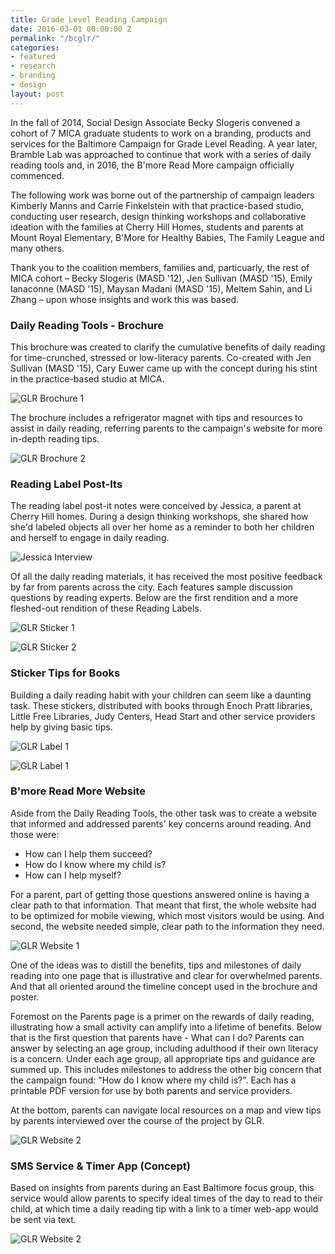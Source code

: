 ```yaml
---
title: Grade Level Reading Campaign
date: 2016-03-01 00:00:00 Z
permalink: "/bcglr/"
categories:
- featured
- research
- branding
- design
layout: post
---
```


In the fall of 2014, Social Design Associate Becky Slogeris convened a cohort of 7 MICA graduate students to work on a branding, products and services for the Baltimore Campaign for Grade Level Reading. A year later, Bramble Lab was approached to continue that work with a series of daily reading tools and, in 2016, the B'more Read More campaign officially commenced.

The following work was borne out of the partnership of campaign leaders Kimberly Manns and Carrie Finkelstein with that practice-based studio, conducting user research, design thinking workshops and collaborative ideation with the families at Cherry Hill Homes, students and parents at Mount Royal Elementary, B'More for Healthy Babies, The Family League and many others.

Thank you to the coalition members, families and, particuarly, the rest of MICA cohort – Becky Slogeris (MASD '12), Jen Sullivan (MASD '15), Emily Ianaconne (MASD '15), Maysan Madani (MASD '15), Meltem Sahin, and Li Zhang – upon whose insights and work this was based.

### Daily Reading Tools - Brochure

This brochure was created to clarify the cumulative benefits of daily reading for time-crunched, stressed or low-literacy parents. Co-created with Jen Sullivan (MASD '15), Cary Euwer came up with the concept during his stint in the practice-based studio at MICA. 

![GLR Brochure 1](/img/glr_brochure_1.jpeg)

The brochure includes a refrigerator magnet with tips and resources to assist in daily reading, referring parents to the campaign's website for more in-depth reading tips.

![GLR Brochure 2](/img/glr_brochure_2.jpeg)

### Reading Label Post-Its

The reading label post-it notes were conceived by Jessica, a parent at Cherry Hill homes. During a design thinking workshops, she shared how she'd labeled objects all over her home as a reminder to both her children and herself to engage in daily reading.

![Jessica Interview](/img/glr_sticker_0.jpeg)

Of all the daily reading materials, it has received the most positive feedback by far from parents across the city. Each features sample discussion questions by reading experts. Below are the first rendition and a more fleshed-out rendition of these Reading Labels.

![GLR Sticker 1](/img/glr_sticker_1.jpeg)

![GLR Sticker 2](/img/glr_sticker_2.jpeg)

### Sticker Tips for Books

Building a daily reading habit with your children can seem like a daunting task. These stickers, distributed with books through Enoch Pratt libraries, Little Free Libraries, Judy Centers, Head Start and other service providers help by giving basic tips.

![GLR Label 1](/img/glr_label_1.jpeg)

![GLR Label 1](/img/glr_label_2.jpeg)

### B'more Read More Website

Aside from the Daily Reading Tools, the other task was to create a website that informed and addressed parents' key concerns around reading. And those were:

* How can I help them succeed?
* How do I know where my child is?
* How can I help myself?

For a parent, part of getting those questions answered online is having a clear path to that information. That meant that first, the whole website had to be optimized for mobile viewing, which most visitors would be using. And second, the website needed simple, clear path to the information they need.

![GLR Website 1](/img/glr_website_1.png)

One of the ideas was to distill the benefits, tips and milestones of daily reading into one page that is illustrative and clear for overwhelmed parents. And that all oriented around the timeline concept used in the brochure and poster.

Foremost on the Parents page is a primer on the rewards of daily reading, illustrating how a small activity can amplify into a lifetime of benefits. Below that is the first question that parents have - What can I do? Parents can answer by selecting an age group, including adulthood if their own literacy is a concern. Under each age group, all appropriate tips and guidance are summed up. This includes milestones to address the other big concern that the campaign found: "How do I know where my child is?". Each has a printable PDF version for use by both parents and service providers.

At the bottom, parents can navigate local resources on a map and view tips by parents interviewed over the course of the project by GLR.

![GLR Website 2](/img/glr_website_2.png)

### SMS Service & Timer App (Concept)

Based on insights from parents during an East Baltimore focus group, this service would allow parents to specify ideal times of the day to read to their child, at which time a daily reading tip with a link to a timer web-app would be sent via text.

![GLR Website 2](/img/glr_app_1.jpeg)
